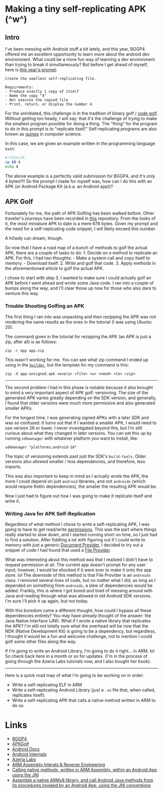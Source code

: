 # Making a tiny self-replicating APK  (^w^)

## Intro
I've been messing with Android stuff a bit lately, and this year, BGGP4 offered me an excellent opportunity to learn more about 
the android dev environment. What could be a more fun way of learning a dev environment than trying to break it simultaneously?
But before I get ahead of myself, here is [this year's prompt](https://binary.golf/):

``` Goal:
Create the smallest self-replicating file.

Requirements:
- Produce exactly 1 copy of itself
- Name the copy "4"
- Not execute the copied file
- Print, return, or display the number 4
```

For the uninitiated, this challenge is in the tradition of binary golf / [code golf](https://en.wikipedia.org/wiki/Code_golf).
Without getting too heady, I will say: that it's the challenge of trying to make the smallest program possible for doing a thing.
The "thing" for the program to do in this prompt is to "replicate itself." 
Self-replicating programs are also known as [quines](https://en.wikipedia.org/wiki/Quine_(computing)) in computer science. 

In this case, we are given an example written in the programming language `bash`:

```bash
#!/bin/sh
cp $0 4
echo 4
```

The above example is a perfectly valid submission for BGGP4, and it's only 4 bytes!!!! So the prompt I made for myself was, how can I do this with an APK (or Android Package Kit (a.k.a. an Android app))?

## APK Golf
Fortunately for me, the path of APK Golfing has been walked before. 
Other traveler's journeys have been recorded in [this](https://github.com/fractalwrench/ApkGolf) repository.
From the looks of it, the most miniature APK to date is a mere 678 bytes. Given my prompt and the need for a self-replicating code snippet, I will likely exceed this number.

A h0wdy can dream, though.

So now that I have a road map of a bunch of methods to golf the actual APK, there are a couple of tasks to do:
	1. Decide on a method to replicate an APK. For this, I had two thoughts:
		- Make a system call and copy itself to memory.
		- Download itself.
	2. Write and golf that code.
	3. Apply methods in the aforementioned article to golf the actual APK. 

I chose to start with step 3. I wanted to make sure I could actually golf an APK before I went ahead and wrote 
some Java code. I ran into a couple of bumps along the way, and I'll clear those up now for those who also dare to 
venture this way.

### Trouble Shooting Golfing an APK
The first thing I ran into was unpacking and then rezipping the APK was not rendering the same results as the ones in the 
tutorial (I was using Ubuntu 20).

The command given in the tutorial for rezipping the APK (an APK is just a zip, after all) is as follows:
```
zip -r app app.zip
```
This wasn't working for me. You can see what zip command I ended up using in the [`builder`](https://github.com/h0wdee/bggp4/blob/b6fe99903491e4671a5f932913d6bb802c3db821/builder#L13C1-L13C1), 
but the template for my command is this:
```
zip -X app-unsigned.apk <every> <file> <u> <need> <to> <zip>
```
---

The second problem I had in this phase is notable because it also brought to mind a very important aspect of 
APK golf: versioning. The size of the generated APK varies greatly depending on the SDK version, and generally, 
I found that older versions were much more permissive and also generated smaller APKs. 


For the longest time, I was generating signed APKs with a later SDK and was so confused. It turns out that if I wanted a 
smaller APK, I would need to use version 26 or lower. I never investigated beyond this, but I'm still curious about what they changed in later versions. 
You can set this up by running `sdkmanager` with whatever platform you want to install, like:
```
sdkmanager "platforms;android-18"
```

The topic of versioning extends past just the SDK's `build-tools`. Older versions also allowed smaller / less 
dependencies, and therefore, less imports. 

This was also important to keep in mind as I actually wrote the APK, the more I could depend on just `android` 
libraries, and not `androidx` (which would require Kotlin dependencies), the smaller the resulting APK would be.

Now I just had to figure out how I was going to make it replicate itself and write it.

### Writing Java for APK Self-Replication
Regardless of what method I chose to write a self-replicating APK, I was going to have to get read/write 
[permissions](https://developer.android.com/guide/components/intents-filters). 
This was the part where things really started to slow down, and I started running short on time, 
so I just had to find a solution. After fiddling a lot with figuring out if I could write to memory with just a 
generic [Document Provider](https://developer.android.com/guide/topics/providers/create-document-provider), 
I decided to try out a snippet of code I had found that used a [File Provider](https://developer.android.com/reference/androidx/core/content/FileProvider). 


What was interesting about this method was that I realized I didn't have to request permission at all. The current
app doesn't prompt for any user input; however, I would be shocked if it were ever to make it onto the app store.
lol
The downside of this method is that File Provider is an `androidx` class. I removed several lines of code,
but no matter what I did, as long as I depended on something from `androidx`, a slew of dependencies would be added.
Frankly, this is where I got bored and tired of messing around with Java and reading through what was allowed 
in old Android SDK versions. I'm sure I'll pick it up again, but not today.


With this boredom came a different thought, how could I bypass all these dependencies entirely? You may
have already thought of the answer: the Java Native Interface (JNI). What if I wrote a native library that 
replicates the APK? I'm still not totally sure what the overhead will be now that the NDK (Native Development Kit) 
is going to be a dependency, but regardless, I thought it would be a fun and welcome challenge, not to mention I could golf some other files along the way.


If I'm going to write an Android Library, I'm going to do it right... in ARM. lol
So check back here in a month or so for updates. (I'm in the process of going through the Azeria Labs tutorials now, and I also bought her book).

---

Here is a quick road map of what I'm going to be working on in order:
- Write a self-replicating ELF in ARM
- Write a self-replicating Android Library (just a `.so` file that, when called, replicates itself).
- Write a self-replicating APK that calls a native method written in ARM to do so.


# Links
* [BGGP4](https://binary.golf/)
* [APKGolf](https://github.com/fractalwrench/ApkGolf/blob/master/blog/BLOG_POST.md)
* [Android Docs](https://developer.android.com/reference)
* [Android Internals](https://newandroidbook.com/AIvI-M-RL1.pdf)
* [Azeria Labs](https://azeria-labs.com/writing-arm-assembly-part-1/)
* [ARM Assembly Interals & Reverse Engineering](https://www.amazon.com/Blue-Fox-Assembly-Internals-Engineering-ebook/dp/B0C2B5SLYM)
* [Calling native methods, written in ARM Assembly, within an Android App using the JNI](https://community.arm.com/arm-community-blogs/b/architectures-and-processors-blog/posts/calling-native-methods-written-in-arm-assembly-within-an-android-app-using-the-jni)
* [Assemble a native ARMv8 library, and call Android Java methods from its procedures invoked by an Android App, using the JNI conventions](https://community.arm.com/support-forums/f/operating-systems-forum/9524/assemble-a-native-armv8-library-and-call-android-java-methods-from-its-procedures-invoked-by-an-android-app-using-the-jni-conventions)
